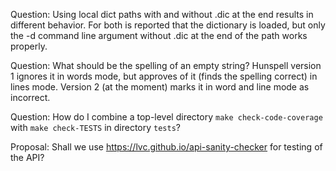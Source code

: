 Question: Using local dict paths with and without .dic at the end results in different behavior. For both is reported that the dictionary is loaded, but only the -d command line argument without .dic at the end of the path works properly.

Question: What should be the spelling of an empty string? Hunspell version 1 ignores it in words mode, but approves of it (finds the spelling correct) in lines mode. Version 2 (at the moment) marks it in word and line mode as incorrect.

Question: How do I combine a top-level directory `make check-code-coverage` with `make check-TESTS` in directory `tests`?

Proposal: Shall we use https://lvc.github.io/api-sanity-checker for testing of the API?
